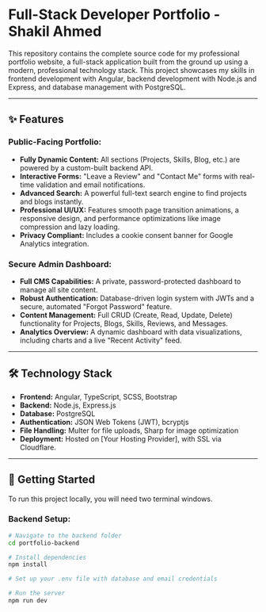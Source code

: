 # Full-Stack Developer Portfolio - Shakil Ahmed

This repository contains the complete source code for my professional portfolio website, a full-stack application built from the ground up using a modern, professional technology stack. This project showcases my skills in frontend development with Angular, backend development with Node.js and Express, and database management with PostgreSQL.

---

## ✨ Features

### Public-Facing Portfolio:
* **Fully Dynamic Content:** All sections (Projects, Skills, Blog, etc.) are powered by a custom-built backend API.
* **Interactive Forms:** "Leave a Review" and "Contact Me" forms with real-time validation and email notifications.
* **Advanced Search:** A powerful full-text search engine to find projects and blogs instantly.
* **Professional UI/UX:** Features smooth page transition animations, a responsive design, and performance optimizations like image compression and lazy loading.
* **Privacy Compliant:** Includes a cookie consent banner for Google Analytics integration.

### Secure Admin Dashboard:
* **Full CMS Capabilities:** A private, password-protected dashboard to manage all site content.
* **Robust Authentication:** Database-driven login system with JWTs and a secure, automated "Forgot Password" feature.
* **Content Management:** Full CRUD (Create, Read, Update, Delete) functionality for Projects, Blogs, Skills, Reviews, and Messages.
* **Analytics Overview:** A dynamic dashboard with data visualizations, including charts and a live "Recent Activity" feed.

---

## 🛠️ Technology Stack

* **Frontend:** Angular, TypeScript, SCSS, Bootstrap
* **Backend:** Node.js, Express.js
* **Database:** PostgreSQL
* **Authentication:** JSON Web Tokens (JWT), bcryptjs
* **File Handling:** Multer for file uploads, Sharp for image optimization
* **Deployment:** Hosted on [Your Hosting Provider], with SSL via Cloudflare.

---

## 🚀 Getting Started

To run this project locally, you will need two terminal windows.

### Backend Setup:
```bash
# Navigate to the backend folder
cd portfolio-backend

# Install dependencies
npm install

# Set up your .env file with database and email credentials

# Run the server
npm run dev